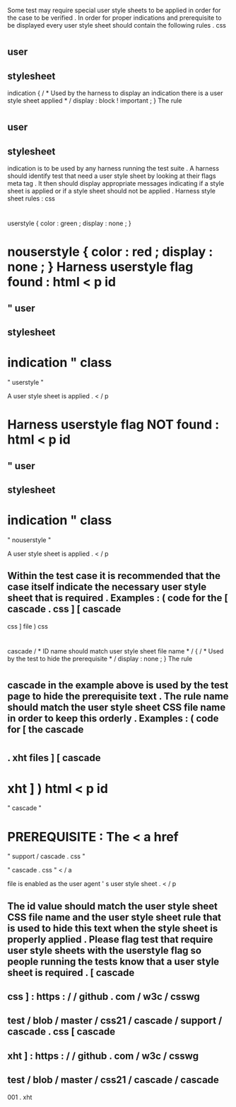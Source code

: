 Some
test
may
require
special
user
style
sheets
to
be
applied
in
order
for
the
case
to
be
verified
.
In
order
for
proper
indications
and
prerequisite
to
be
displayed
every
user
style
sheet
should
contain
the
following
rules
.
css
#
user
-
stylesheet
-
indication
{
/
*
Used
by
the
harness
to
display
an
indication
there
is
a
user
style
sheet
applied
*
/
display
:
block
!
important
;
}
The
rule
#
user
-
stylesheet
-
indication
is
to
be
used
by
any
harness
running
the
test
suite
.
A
harness
should
identify
test
that
need
a
user
style
sheet
by
looking
at
their
flags
meta
tag
.
It
then
should
display
appropriate
messages
indicating
if
a
style
sheet
is
applied
or
if
a
style
sheet
should
not
be
applied
.
Harness
style
sheet
rules
:
css
#
userstyle
{
color
:
green
;
display
:
none
;
}
#
nouserstyle
{
color
:
red
;
display
:
none
;
}
Harness
userstyle
flag
found
:
html
<
p
id
=
"
user
-
stylesheet
-
indication
"
class
=
"
userstyle
"
>
A
user
style
sheet
is
applied
.
<
/
p
>
Harness
userstyle
flag
NOT
found
:
html
<
p
id
=
"
user
-
stylesheet
-
indication
"
class
=
"
nouserstyle
"
>
A
user
style
sheet
is
applied
.
<
/
p
>
Within
the
test
case
it
is
recommended
that
the
case
itself
indicate
the
necessary
user
style
sheet
that
is
required
.
Examples
:
(
code
for
the
[
cascade
.
css
]
[
cascade
-
css
]
file
)
css
#
cascade
/
*
ID
name
should
match
user
style
sheet
file
name
*
/
{
/
*
Used
by
the
test
to
hide
the
prerequisite
*
/
display
:
none
;
}
The
rule
#
cascade
in
the
example
above
is
used
by
the
test
page
to
hide
the
prerequisite
text
.
The
rule
name
should
match
the
user
style
sheet
CSS
file
name
in
order
to
keep
this
orderly
.
Examples
:
(
code
for
[
the
cascade
-
#
#
#
.
xht
files
]
[
cascade
-
xht
]
)
html
<
p
id
=
"
cascade
"
>
PREREQUISITE
:
The
<
a
href
=
"
support
/
cascade
.
css
"
>
"
cascade
.
css
"
<
/
a
>
file
is
enabled
as
the
user
agent
'
s
user
style
sheet
.
<
/
p
>
The
id
value
should
match
the
user
style
sheet
CSS
file
name
and
the
user
style
sheet
rule
that
is
used
to
hide
this
text
when
the
style
sheet
is
properly
applied
.
Please
flag
test
that
require
user
style
sheets
with
the
userstyle
flag
so
people
running
the
tests
know
that
a
user
style
sheet
is
required
.
[
cascade
-
css
]
:
https
:
/
/
github
.
com
/
w3c
/
csswg
-
test
/
blob
/
master
/
css21
/
cascade
/
support
/
cascade
.
css
[
cascade
-
xht
]
:
https
:
/
/
github
.
com
/
w3c
/
csswg
-
test
/
blob
/
master
/
css21
/
cascade
/
cascade
-
001
.
xht
